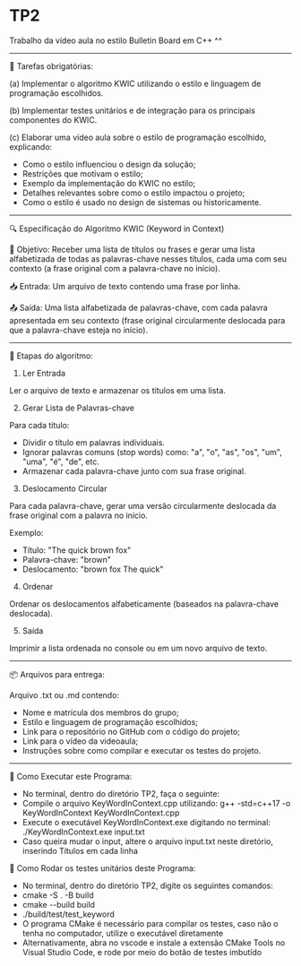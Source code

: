# TP2
 Trabalho da vídeo aula no estilo Bulletin Board em C++
 ^^

-----------------------------------------------------------------

📌 Tarefas obrigatórias:

(a) Implementar o algoritmo KWIC utilizando o estilo e linguagem de programação escolhidos.

(b) Implementar testes unitários e de integração para os principais componentes do KWIC.

(c) Elaborar uma vídeo aula sobre o estilo de programação escolhido, explicando:

- Como o estilo influenciou o design da solução;
- Restrições que motivam o estilo;
- Exemplo da implementação do KWIC no estilo;
- Detalhes relevantes sobre como o estilo impactou o projeto;
- Como o estilo é usado no design de sistemas ou historicamente.

------------------------------------------------------------------------

🔍 Especificação do Algoritmo KWIC (Keyword in Context)

🎯 Objetivo:
Receber uma lista de títulos ou frases e gerar uma lista alfabetizada de todas as palavras-chave nesses títulos, cada uma com seu contexto (a frase original com a palavra-chave no início).

📥 Entrada:
Um arquivo de texto contendo uma frase por linha.

📤 Saída:
Uma lista alfabetizada de palavras-chave, com cada palavra apresentada em seu contexto (frase original circularmente deslocada para que a palavra-chave esteja no início).

------------------------------------------------------------------------

🧠 Etapas do algoritmo:

1) Ler Entrada

Ler o arquivo de texto e armazenar os títulos em uma lista.

2) Gerar Lista de Palavras-chave

Para cada título:

- Dividir o título em palavras individuais.
- Ignorar palavras comuns (stop words) como: "a", "o", "as", "os", "um", "uma", "é", "de", etc.
- Armazenar cada palavra-chave junto com sua frase original.

3) Deslocamento Circular

Para cada palavra-chave, gerar uma versão circularmente deslocada da frase original com a palavra no início.

Exemplo:

- Título: "The quick brown fox"
- Palavra-chave: "brown"
- Deslocamento: "brown fox The quick"

4) Ordenar

Ordenar os deslocamentos alfabeticamente (baseados na palavra-chave deslocada).

5) Saída

Imprimir a lista ordenada no console ou em um novo arquivo de texto.


------------------------------------------------------------------------

📦 Arquivos para entrega:

Arquivo .txt ou .md contendo:
- Nome e matrícula dos membros do grupo;
- Estilo e linguagem de programação escolhidos;
- Link para o repositório no GitHub com o código do projeto;
- Link para o vídeo da videoaula;
- Instruções sobre como compilar e executar os testes do projeto.

------------------------------------------------------------------------

🔧 Como Executar este Programa:
- No terminal, dentro do diretório TP2, faça o seguinte:
- Compile o arquivo KeyWordInContext.cpp utilizando: g++ -std=c++17 -o KeyWordInContext KeyWordInContext.cpp
- Execute o executável KeyWordInContext.exe digitando no terminal: ./KeyWordInContext.exe input.txt
- Caso queira mudar o input, altere o arquivo input.txt neste diretório, inserindo Títulos em cada linha

🔧 Como Rodar os testes unitários deste Programa:
- No terminal, dentro do diretório TP2, digite os seguintes comandos:
- cmake -S . -B build
- cmake --build build
- ./build/test/test_keyword
- O programa CMake é necessário para compilar os testes, caso não o tenha no computador, utilize o executável diretamente
- Alternativamente, abra no vscode e instale a extensão CMake Tools no Visual Studio Code, e rode por meio do botão de testes imbutído
